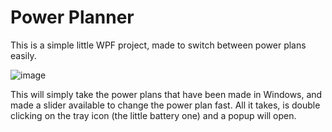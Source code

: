 # Power Planner

This is a simple little WPF project, made to switch between power plans easily.

![image](https://user-images.githubusercontent.com/22596587/132983334-c8409367-087e-4434-ae43-e4655bcdd596.png)

This will simply take the power plans that have been made in Windows, and made a slider available to change the power plan fast.
All it takes, is double clicking on the tray icon (the little battery one) and a popup will open.
